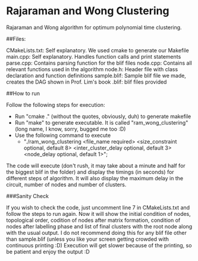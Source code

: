 # Rajaraman and Wong Clustering

Rajaraman and Wong algorithm for optimum polynomial time clustering.

##Files:

CMakeLists.txt: Self explanatory. We used cmake to generate our Makefile
main.cpp: Self explanatory. Handles function calls and print statements
parse.cpp: Contains parsing function for the blif files
node.cpp: Contains all relevant functions used in the algorithm
node.h: Header file with class declaration and function definitions
sample.blif: Sample blif file we made, creates the DAG shown in Prof. Lim's book
<xyz>.blif: blif files provided

##How to run

Follow the following steps for execution:

* Run "cmake ." (without the quotes, obviously, duh) to generate makefile
* Run "make" to generate executable. It is called "ram_wong_clustering" (long name, I know, sorry, bugged me too :D)
* Use the following command to execute
  * "./ram_wong_clustering <file_name required> <size_constraint optional, default 8> <inter_cluster_delay optional, default 3> <node_delay optional, default 1>";

The code will execute (don't rush, it may take about a minute and half for the biggest blif in the folder) and display the timings (in seconds) for different steps of algorithm. 
It will also display the maximum delay in the circuit, number of nodes and number of clusters.

###Sanity Check

If you wish to check the code, just uncomment line 7 in CMakeLists.txt and follow the steps to run again. 
Now it will show the initial condition of nodes, topological order, codition of nodes after matrix formation, condition of nodes after labelling phase and list of final clusters with the root node along with the usual output.
I do not recommend doing this for any blif file other than sample.blif (unless you like your screen getting crowded with continuous printing :D)
Execution will get slower because of the printing, so be patient and enjoy the output :D
